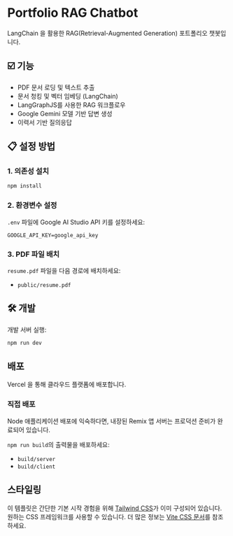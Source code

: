 # Portfolio RAG Chatbot

LangChain 을 활용한 RAG(Retrieval-Augmented Generation) 포트폴리오 챗봇입니다.

## ☑️ 기능

- PDF 문서 로딩 및 텍스트 추출
- 문서 청킹 및 벡터 임베딩 (LangChain)
- LangGraphJS를 사용한 RAG 워크플로우
- Google Gemini 모델 기반 답변 생성
- 이력서 기반 질의응답

## 📋 설정 방법

### 1. 의존성 설치

```sh
npm install
```

### 2. 환경변수 설정

`.env` 파일에 Google AI Studio API 키를 설정하세요:

```env
GOOGLE_API_KEY=google_api_key
```

### 3. PDF 파일 배치

`resume.pdf` 파일을 다음 경로에 배치하세요:

- `public/resume.pdf`

## 🛠️ 개발

개발 서버 실행:

```sh
npm run dev
```

## 배포

Vercel 을 통해 클라우드 플랫폼에 배포합니다.

### 직접 배포

Node 애플리케이션 배포에 익숙하다면, 내장된 Remix 앱 서버는 프로덕션 준비가 완료되어 있습니다.

`npm run build`의 출력물을 배포하세요:

- `build/server`
- `build/client`

## 스타일링

이 템플릿은 간단한 기본 시작 경험을 위해 [Tailwind CSS](https://tailwindcss.com/)가 이미 구성되어 있습니다. 원하는 CSS 프레임워크를 사용할 수 있습니다. 더 많은 정보는 [Vite CSS 문서](https://vitejs.dev/guide/features.html#css)를 참조하세요.
